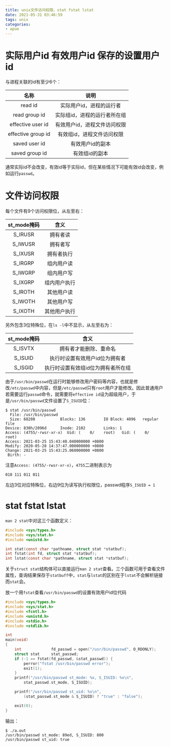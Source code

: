 ```yaml
---
title: unix文件访问权限，stat fstat lstat
date: 2021-05-31 03:46:59
tags: unix
categories:
- apue
---
```

# 实际用户id 有效用户id 保存的设置用户id
与进程关联的id有至少6个：

| 名称 | 说明 |
| :-: | :-: |
| read id | 实际用户id，进程的运行者 |
| read group id | 实际组id，进程的运行者所在组 |
| effective user id | 有效用户id，进程文件访问权限 |
| effective group id | 有效组id，进程文件访问权限 |
| saved user id | 有效用户id的副本 |
| saved group id | 有效组id的副本 |

通常实际id不会改变，有效id等于实际id，但在某些情况下可能有效id会改变，例如运行`passwd`。

# 文件访问权限
每个文件有9个访问权限位，从左至右：

| st_mode掩码 | 含义 |
| :-: | :-: |
| S_IRUSR | 拥有者读 |
| S_IWUSR | 拥有者写 | 
| S_IXUSR | 拥有者执行 |
| S_IRGRP | 组内用户读 |
| S_IWGRP | 组内用户写 |
| S_IXGRP | 组内用户执行 |
| S_IROTH | 其他用户读 |
| S_IWOTH | 其他用户写 |
| S_IXOTH | 其他用户执行 |

另外包含3位特殊位，在`ls -l`中不显示，从左至右为：

| st_mode掩码 | 含义 |
| :-: | :-: |
| S_ISVTX | 拥有者才能删除、重命名 |
| S_ISUID | 执行时设置有效用户id位为拥有者 |
| S_ISGID | 执行时设置有效组id位为拥有者所在组 |

由于`/usr/bin/passwd`在运行时能够修改用户密码等内容，也就是修改`/etc/passwd`中内容，但是`/etc/passwd`只有`root`用户才能修改。因此普通用户若需要运行`passwd`命令，就需要将`effective id`设为超级用户，于是`/usr/bin/passwd`文件设置了`S_ISUID`位：
```
$ stat /usr/bin/passwd
  File: /usr/bin/passwd
  Size: 68208           Blocks: 136        IO Block: 4096   regular file
Device: 830h/2096d      Inode: 2102        Links: 1
Access: (4755/-rwsr-xr-x)  Uid: (    0/    root)   Gid: (    0/    root)
Access: 2021-03-25 15:43:40.040000000 +0800
Modify: 2020-05-28 14:37:47.000000000 +0800
Change: 2021-03-25 15:43:25.060000000 +0800
 Birth: -
```

注意`Access: (4755/-rwsr-xr-x)`，`4755`二进制表示为
```
010 111 011 011
```
左边3位对应特殊位，右边9位为读写执行权限位，passwd程序`S_ISUID = 1`

# stat fstat lstat
`man 2 stat`中对这三个函数定义：
```c
#include <sys/types.h>
#include <sys/stat.h>
#include <unistd.h>

int stat(const char *pathname, struct stat *statbuf);
int fstat(int fd, struct stat *statbuf);
int lstat(const char *pathname, struct stat *statbuf);
```
关于`struct stat`结构体可以直接运行`man 2 stat`查看。三个函数可用于查看文件属性，查询结果保存于`statbuff`中，`stat`与`lstat`的区别在于`lstat`不会解析链接而`stat`会。

放一个用`fstat`查看`/usr/bin/passwd`的设置有效用户id位代码
```c
#include <sys/types.h>
#include <sys/stat.h>
#include <fcntl.h>
#include <unistd.h>
#include <stdio.h>
#include <stdlib.h>

int
main(void)
{
    int             fd_passwd = open("/usr/bin/passwd", O_RDONLY);
    struct stat     stat_passwd;
    if (-1 == fstat(fd_passwd, &stat_passwd)) {
        perror("fstat /usr/bin/passwd error");
        exit(1);
    }
    printf("/usr/bin/passwd st_mode: %x, S_ISUID: %x\n", 
        stat_passwd.st_mode, S_ISUID);

    printf("/usr/bin/passwd st_uid: %s\n", 
        (stat_passwd.st_mode & S_ISUID) ? "true" : "false");

    exit(0);
}
```
输出：
```
$ ./a.out 
/usr/bin/passwd st_mode: 89ed, S_ISUID: 800
/usr/bin/passwd st_uid: true
```